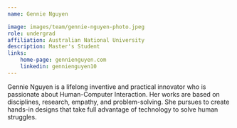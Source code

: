 ```yaml
---
name: Gennie Nguyen

image: images/team/gennie-nguyen-photo.jpeg
role: undergrad
affiliation: Australian National University
description: Master's Student
links:
    home-page: gennienguyen.com
    linkedin: gennienguyen10
---
```


Gennie Nguyen is a lifelong inventive and practical innovator who is passionate about Human-Computer Interaction. Her works are based on disciplines, research, empathy, and problem-solving. She pursues to create hands-in designs that take full advantage of technology to solve human struggles.